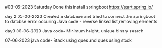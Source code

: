 #03-06-2023
Saturday
Done this 
install springboot
https://start.spring.io/

day 2
05-06-2023
Created a database and tried to connect the springboot to databse error occuring 
Java code - reverse linked list,removing elements

day3 
06-06-2023
Java code- Minimum height, unique binary search

07-06-2023
java code- Stack using ques and ques using stack



